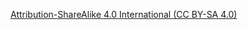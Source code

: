 [Attribution-ShareAlike 4.0 International (CC BY-SA 4.0)](https://creativecommons.org/licenses/by-sa/4.0/)
